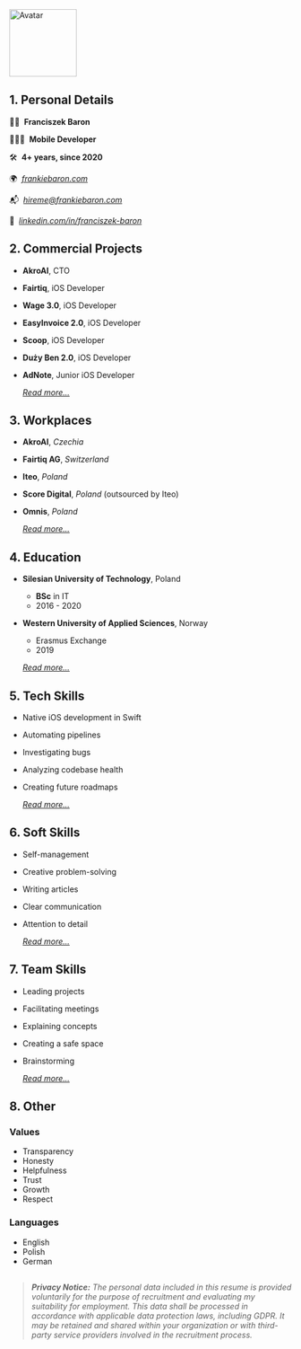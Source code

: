 
<img width="120" alt="Avatar" src="https://github.com/user-attachments/assets/65655ef6-598b-436d-88c5-50ac509ac536">


## 1. Personal Details

✌🏿  **Franciszek Baron**

👨🏿‍💻  **Mobile Developer** 

🛠️  **4+ years, since 2020**

🌍  [_frankiebaron.com_](http://frankiebaron.com)

📬  [_hireme@frankiebaron.com_](mailto:hireme@frankiebaron.com)

💼  [_linkedin.com/in/franciszek-baron_](http://linkedin.com/in/franciszek-baron)

## 2. Commercial Projects

- **AkroAI**, CTO
- **Fairtiq**, iOS Developer
- **Wage 3.0**, iOS Developer
- **EasyInvoice 2.0**, iOS Developer
- **Scoop**, iOS Developer
- **Duży Ben 2.0**, iOS Developer
- **AdNote**, Junior iOS Developer

  [_Read more..._](Details/CommercialProjects.md)
  
## 3. Workplaces

- **AkroAI**, *Czechia*
- **Fairtiq AG**, *Switzerland*
- **Iteo**, *Poland*
- **Score Digital**, *Poland* (outsourced by Iteo)
- **Omnis**, *Poland*

  [_Read more..._](Details/Workplaces.md)  

## 4. Education

- **Silesian University of Technology**, Poland
    - **BSc** in IT
    - 2016 - 2020
- **Western University of Applied Sciences**, Norway
    - Erasmus Exchange
    - 2019
 
  [_Read more..._](Details/Education.md)  

## 5. Tech Skills

- Native iOS development in Swift
- Automating pipelines
- Investigating bugs
- Analyzing codebase health
- Creating future roadmaps

  [_Read more..._](Details/TechSkills.md)


## 6. Soft Skills

- Self-management
- Creative problem-solving
- Writing articles
- Clear communication
- Attention to detail

  [_Read more..._](Details/SoftSkills.md)

## 7. Team Skills

- Leading projects
- Facilitating meetings
- Explaining concepts
- Creating a safe space
- Brainstorming  

  [_Read more..._](Details/TeamSkills.md)

## 8. Other

### Values

- Transparency
- Honesty
- Helpfulness
- Trust
- Growth
- Respect

### Languages

- English
- Polish
- German

##

> **_Privacy Notice:_** _The personal data included in this resume is provided voluntarily for the purpose of recruitment and evaluating my suitability for employment. This data shall be processed in accordance with applicable data protection laws, including GDPR. It may be retained and shared within your organization or with third-party service providers involved in the recruitment process._

